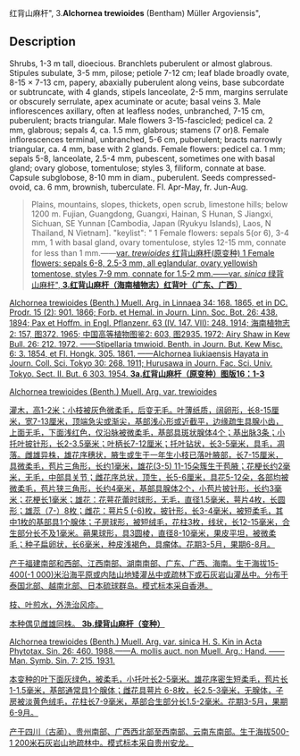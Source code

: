 红背山麻杆",
3.**Alchornea trewioides** (Bentham) Müller Argoviensis",

## Description
Shrubs, 1-3 m tall, dioecious. Branchlets puberulent or almost glabrous. Stipules subulate, 3-5 mm, pilose; petiole 7-12 cm; leaf blade broadly ovate, 8-15 × 7-13 cm, papery, abaxially puberulent along veins, base subcordate or subtruncate, with 4 glands, stipels lanceolate, 2-5 mm, margins serrulate or obscurely serrulate, apex acuminate or acute; basal veins 3. Male inflorescences axillary, often at leafless nodes, unbranched, 7-15 cm, puberulent; bracts triangular. Male flowers 3-15-fascicled; pedicel ca. 2 mm, glabrous; sepals 4, ca. 1.5 mm, glabrous; stamens (7 or)8. Female inflorescences terminal, unbranched, 5-6 cm, puberulent; bracts narrowly triangular, ca. 4 mm, base with 2 glands. Female flowers: pedicel ca. 1 mm; sepals 5-8, lanceolate, 2.5-4 mm, pubescent, sometimes one with basal gland; ovary globose, tomentulose; styles 3, filiform, connate at base. Capsule subglobose, 8-10 mm in diam., puberulent. Seeds compressed-ovoid, ca. 6 mm, brownish, tuberculate. Fl. Apr-May, fr. Jun-Aug.

> Plains, mountains, slopes, thickets, open scrub, limestone hills; below 1200 m. Fujian, Guangdong, Guangxi, Hainan, S Hunan, S Jiangxi, Sichuan, SE Yunnan [Cambodia, Japan (Ryukyu Islands), Laos, N Thailand, N Vietnam].
  "keylist": "
1 Female flowers: sepals 5(or 6), 3-4 mm, 1 with basal gland, ovary tomentulose, styles 12-15 mm, connate for less than 1 mm.——<a href='/info/Alchornea trewioides var. trewioides?t=foc'>var. *trewioides* 红背山麻杆(原变种)
1 Female flowers: sepals 6-8, 2.5-3 mm, all eglandular, ovary yellowish tomentose, styles 7-9 mm, connate for 1.5-2 mm.——<a href='/info/Alchornea trewioides var. sinica?t=foc'>var. *sinica* 绿背山麻杆",
**3.红背山麻杆（海南植物志）红背叶（广东、广西）**

Alchornea trewioides (Benth.) Muell. Arg. in Linnaea 34: 168. 1865, et in DC. Prodr. 15 (2): 901. 1866; Forb. et Hemal. in Journ. Linn. Soc. Bot. 26: 438. 1894; Pax et Hoffm. in Engl. Pflanzenr. 63 (IV. 147. VII): 248. 1914; 海南植物志2: 157, 图372. 1965; 中国高等植物图鉴2: 603, 图2935. 1972; Airy Shaw in Kew Bull. 26: 212. 1972. ——Stipellaria tmwioid. Benth. in Journ. But. Kew Misc. 6: 3. 1854, et Fl. Hongk. 305. 1861. ——Alchornea liukiaensis Hayata in Journ. Coll. Sci. Tokyo 30: 268. 1911; Hurusawa in Journ. Fac. Sci. Univ. Tokyo. Sect. II. But. 6 303. 1954.
**3a.红背山麻杆（原变种）图版16：1-3**

Alchornea trewioides (Benth.) Muell. Arg. var. trewioides

灌木，高1-2米；小枝被灰色微柔毛，后变无毛。叶薄纸质，阔卵形，长8-15厘米，宽7-13厘米，顶端急尖或渐尖，基部浅心形或近截平，边缘疏生具腺小齿，上面无毛，下面浅红色，仅沿脉被微柔毛，基部具斑状腺体4个；基出脉3条；小托叶披针形，长2-3.5毫米；叶柄长7-12厘米；托叶钻状，长3-5毫米，具毛，凋落。雌雄异株，雄花序穗状，腋生或生于一年生小枝已落叶腋部，长7-15厘米，具微柔毛，苞片三角形，长约1毫米，雄花(3-5) 11-15朵簇生于苞腋；花梗长约2毫米，无毛，中部具关节；雌花序总状，顶生，长5-6厘米，具花5-12朵，各部均被微柔毛，苞片狭三角形，长约4毫米，基部具腺体2个，小苞片披针形，长约3毫米；花梗长1毫米；雄花：花萼花蕾时球形，无毛，直径1.5毫米，萼片4枚，长圆形；雄蕊（7-）8枚；雌花：萼片5 (-6)枚，披针形，长3-4毫米，被短柔毛，其中1枚的基部具1个腺体；子房球形，被短绒毛，花柱3枚，线状，长12-15毫米，合生部分长不及1毫米。蒴果球形，具3圆棱，直径8-10毫米，果皮平坦，被微柔毛；种子扁卵状，长6毫米，种皮浅褐色，具瘤体。花期3-5月，果期6-8月。

产于福建南部和西部、江西南部、湖南南部、广东、广西、海南。生于海拔15-400(-1 000)米沿海平原或内陆山地矮灌丛中或疏林下或石灰岩山灌丛中。分布于泰国北部、越南北部、日本硫球群岛。模式标本采自香港。

枝、叶煎水，外洗治风疹。

本种偶见雌雄同株。
**3b.绿背山麻杆（变种）**

Alchornea trewioides (Benth.) Muell. Arg. var. sinica H. S. Kin in Acta Phytotax. Sin. 26: 460. 1988.——A. mollis auct. non Muell. Arg.: Hand. ——Man. Symb. Sin. 7: 215. 1931.

本变种的叶下面灰绿色，被柔毛，小托叶长2-5毫米。雄花序密生短柔毛，苞片长1-1.5毫米，基部通常具1个腺体；雌花具萼片 6-8枚，长2.5-3毫米，无腺体，子房被淡黄色绒毛，花柱长7-9毫米，基部合生部分长1.5-2毫米。花期3-5月，果期6-9月。

产于四川（古蔺）、贵州南部、广西西北部至西南部、云南东南部。生于海拔500-1 200米石灰岩山地疏林中。模式标本采自贵州安龙。
